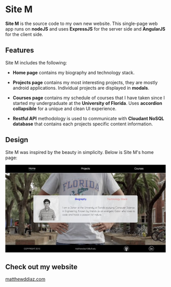 # Site M

**Site M** is the source code to my own new website.
This single-page web app runs on **nodeJS** and uses **ExpressJS** for the server side and **AngularJS** for the client side.

## Features
Site M includes the following:

*  **Home page** contains my biography and technology stack.

*  **Projects page** contains my most interesting projects, they are mostly android applications. Individual projects are displayed in **modals**.

*  **Courses page** contains my schedule of courses that I have taken since I started my undergraduate at the **University of Florida**. Uses **accordion collapsible** for a unique and clean UI experience.

* **Restful API** methodology is used to communicate with **Cloudant NoSQL database** that contains each projects specific content information.

## Design
Site M was inspired by the beauty in simplicity.
Below is Site M's home page:

![](https://github.com/matthewddiaz/siteM/blob/master/public/images/siteM-home.jpg)

## Check out my website
<a href="http://matthewddiaz.com">matthewddiaz.com</a>
